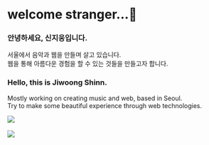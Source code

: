 <!--
**shinnjiwoong/shinnjiwoong** is a ✨ _special_ ✨ repository because its `README.md` (this file) appears on your GitHub profile.

Here are some ideas to get you started:

- 🔭 I’m currently working on ...
- 🌱 I’m currently learning ...
- 👯 I’m looking to collaborate on ...
- 🤔 I’m looking for help with ...
- 💬 Ask me about ...
- 📫 How to reach me: ...
- 😄 Pronouns: ...
- ⚡ Fun fact: ...
-->

# welcome stranger...👋

### 안녕하세요, 신지웅입니다. 
서울에서 음악과 웹을 만들며 살고 있습니다.<br>
웹을 통해 아름다운 경험을 할 수 있는 것들을 만들고자 합니다. 

### Hello, this is Jiwoong Shinn. 
Mostly working on creating music and web, based in Seoul.<br>
Try to make some beautiful experience through web technologies.

<img src="https://github-readme-stats.vercel.app/api/top-langs/?username=shinnjiwoong&layout=compact"><br><br>
<img src="https://github-readme-stats.vercel.app/api?username=shinnjiwoong&show_icons=true">
